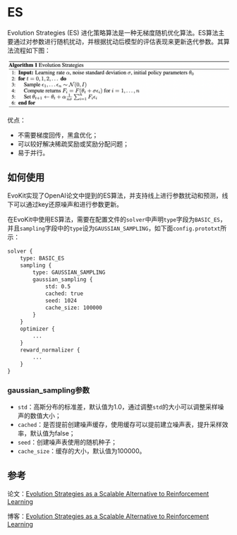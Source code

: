 # ES

Evolution Strategies (ES) 进化策略算法是一种无梯度随机优化算法。ES算法主要通过对参数进行随机扰动，并根据扰动后模型的评估表现来更新迭代参数。其算法流程如下图：

<img src=".images/ES_Algorithm.png" width="800"/>

优点：
- 不需要梯度回传，黑盒优化；
- 可以较好解决稀疏奖励或奖励分配问题；
- 易于并行。

## 如何使用
EvoKit实现了OpenAI论文中提到的ES算法，并支持线上进行参数扰动和预测，线下可以通过key还原噪声和进行参数更新。

在EvoKit中使用ES算法，需要在配置文件的`solver`中声明`type`字段为`BASIC_ES`，并且`sampling`字段中的`type`设为`GAUSSIAN_SAMPLING`，如下面`config.prototxt`所示：
```
solver {
    type: BASIC_ES
    sampling {
        type: GAUSSIAN_SAMPLING
        gaussian_sampling {
            std: 0.5
            cached: true
            seed: 1024
            cache_size: 100000
        }
    }
    optimizer {
        ...
    }
    reward_normalizer {
        ...
    }
}
```

### gaussian_sampling参数
- `std`：高斯分布的标准差，默认值为1.0，通过调整`std`的大小可以调整采样噪声的数值大小；
- `cached`：是否提前创建噪声缓存，使用缓存可以提前建立噪声表，提升采样效率，默认值为false；
- `seed`：创建噪声表使用的随机种子；
- `cache_size`：缓存的大小，默认值为100000。

## 参考
论文：[Evolution Strategies as a Scalable Alternative to Reinforcement Learning](https://arxiv.org/abs/1703.03864)

博客：[Evolution Strategies as a Scalable Alternative to Reinforcement Learning](https://openai.com/blog/evolution-strategies/)
